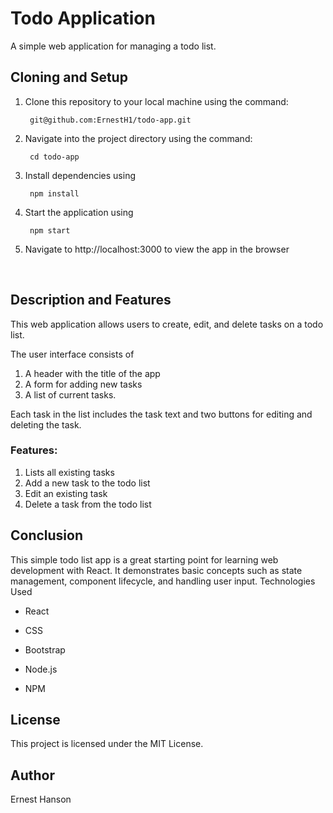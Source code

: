 # Todo Application

A simple web application for managing a todo list.

## Cloning and Setup

1. Clone this repository to your local machine using the command:

        git@github.com:ErnestH1/todo-app.git

2. Navigate into the project directory using the command:


        cd todo-app
3. Install dependencies using 

        npm install

4. Start the application using 

        npm start

5. Navigate to http://localhost:3000 to view the app in the browser

   <br>
## Description and Features

This web application allows users to create, edit, and delete tasks on a todo list. 

The user interface consists of 
1. A header with the title of the app
2. A form for adding new tasks
3. A list of current tasks. 

Each task in the list includes the task text and two buttons for editing and deleting the task.

### Features:

1. Lists all existing tasks 
2. Add a new task to the todo list
3. Edit an existing task
4. Delete a task from the todo list

## Conclusion

This simple todo list app is a great starting point for learning web development with React. It demonstrates basic concepts such as state management, component lifecycle, and handling user input.
Technologies Used

- React
- CSS
- Bootstrap

- Node.js
- NPM

## License

This project is licensed under the MIT License.

## Author

Ernest Hanson

